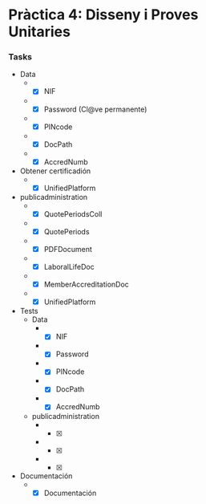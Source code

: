 Pràctica 4: Disseny i Proves Unitaries 
=============
### Tasks ###
  * Data
    * - [X] NIF
    * - [X] Password (Cl@ve permanente)
    * - [X] PINcode
    * - [X] DocPath
    * - [X] AccredNumb
  * Obtener certificadión
    * - [X] UnifiedPlatform
  * publicadministration
    * - [X] QuotePeriodsColl
    * - [X] QuotePeriods
    * - [X] PDFDocument
    * - [X] LaboralLifeDoc
    * - [X] MemberAccreditationDoc
    * - [X] UnifiedPlatform
  * Tests
    * Data
      * - [X] NIF
      * - [X] Password
      * - [X] PINcode
      * - [X] DocPath
      * - [X] AccredNumb
    * publicadministration
      * - [X] 
      * - [X] 
      * - [X]
  * Documentación
    * - [X] Documentación
